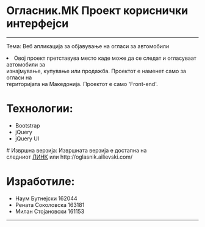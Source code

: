 # Огласник.МК Проект кориснички интерфејси
________________________________________________________________________________________________________
Тема: Веб апликација за објавување на огласи за автомобили </br>
	<li> Овој проект претставува место каде може да се следат и огласуваат автомобили за</br>
		изнајмување, купување или продажба. Проектот е наменет само за огласи на </br>
		територијата на Македонија. Проектот е само 'Front-end'.</br> </li>
		
# Технологии:
<ul>
	<li>Bootstrap</li>
	<li>jQuery</li>
	<li>jQuery UI</li>
</ul>
# Извршна верзија:
 Извршната верзија е достапна на</br>
 следниот <a href="http://oglasnik.ailievski.com/">ЛИНК</a> или http://oglasnik.ailievski.com/

# Изработиле:
<ul>
	<li>Наум Бутнејски 162044</li>
	<li>Рената Соколовска 163181</li>
	<li>Милан Стојановски 161153</li>
</ul> 


_________________________________________________________________________________________________________
